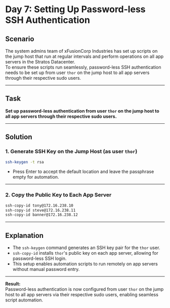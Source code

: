 # Day 7: Setting Up Password-less SSH Authentication

## Scenario

The system admins team of xFusionCorp Industries has set up scripts on the jump host that run at regular intervals and perform operations on all app servers in the Stratos Datacenter.  
To ensure these scripts run seamlessly, password-less SSH authentication needs to be set up from user `thor` on the jump host to all app servers through their respective sudo users.

---

## Task

**Set up password-less authentication from user `thor` on the jump host to all app servers through their respective sudo users.**

---

## Solution

### 1. Generate SSH Key on the Jump Host (as user `thor`)

```bash
ssh-keygen -t rsa
```
- Press Enter to accept the default location and leave the passphrase empty for automation.

---

### 2. Copy the Public Key to Each App Server

```bash
ssh-copy-id tony@172.16.238.10
ssh-copy-id steve@172.16.238.11
ssh-copy-id banner@172.16.238.12
```

---

## Explanation

- The `ssh-keygen` command generates an SSH key pair for the `thor` user.
- `ssh-copy-id` installs `thor`'s public key on each app server, allowing for password-less SSH login.
- This setup enables automation scripts to run remotely on app servers without manual password entry.

---

**Result:**  
Password-less authentication is now configured from user `thor` on the jump host to all app servers via their respective sudo users, enabling seamless script automation.
